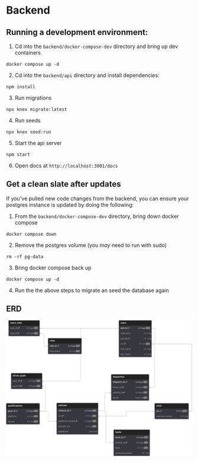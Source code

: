 # Backend

## Running a development environment:

1. Cd into the ```backend/docker-compose-dev``` directory and bring up dev containers

```
docker compose up -d
```

2. Cd into the ```backend/api``` directory and install dependencies:

```
npm install
```

3. Run migrations
```
npx knex migrate:latest
```

4. Run seeds
```
npx knex seed:run
```

5. Start the api server
```
npm start
```

6. Open docs at ```http://localhost:3001/docs```

## Get a clean slate after updates
If you've pulled new code changes from the backend, you can ensure your postgres instance is updated by doing the following:

1. From the ```backend/docker-compose-dev``` directory, bring down docker compose
```
docker compose down
```

2. Remove the postgres volume (you *may* need to run with sudo)
```
rm -rf pg-data
```

3. Bring docker compose back up
```
docker compose up -d
```

4. Run the the above steps to migrate an seed the database again

## ERD
![](../docs/ERD/ERD.svg)